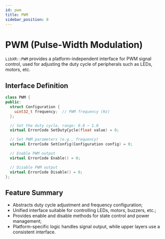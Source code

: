 ```yaml
---
id: pwm
title: PWM
sidebar_position: 8
---
```


# PWM (Pulse-Width Modulation)

`LibXR::PWM` provides a platform-independent interface for PWM signal control, used for adjusting the duty cycle of peripherals such as LEDs, motors, etc.

## Interface Definition

```cpp
class PWM {
public:
  struct Configuration {
    uint32_t frequency;  // PWM frequency (Hz)
  };

  // Set the duty cycle, range: 0.0 ~ 1.0
  virtual ErrorCode SetDutyCycle(float value) = 0;

  // Set PWM parameters (e.g., frequency)
  virtual ErrorCode SetConfig(Configuration config) = 0;

  // Enable PWM output
  virtual ErrorCode Enable() = 0;

  // Disable PWM output
  virtual ErrorCode Disable() = 0;
};
```

## Feature Summary

- Abstracts duty cycle adjustment and frequency configuration;  
- Unified interface suitable for controlling LEDs, motors, buzzers, etc.;  
- Provides enable and disable methods for state control and power management;  
- Platform-specific logic handles signal output, while upper layers use a consistent interface.
